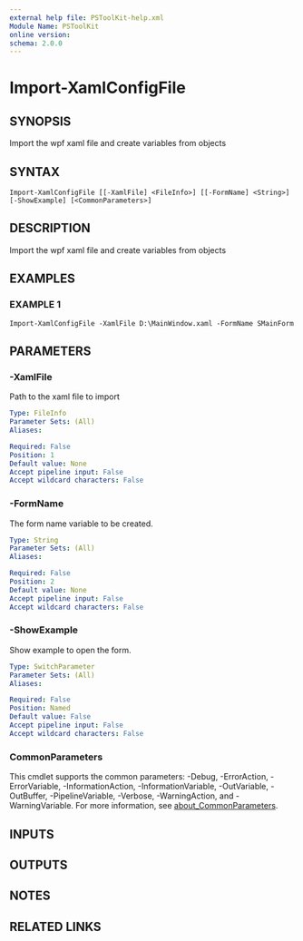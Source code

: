 ```yaml
---
external help file: PSToolKit-help.xml
Module Name: PSToolKit
online version:
schema: 2.0.0
---
```


# Import-XamlConfigFile

## SYNOPSIS
Import the wpf xaml file and create variables from objects

## SYNTAX

```
Import-XamlConfigFile [[-XamlFile] <FileInfo>] [[-FormName] <String>] [-ShowExample] [<CommonParameters>]
```

## DESCRIPTION
Import the wpf xaml file and create variables from objects

## EXAMPLES

### EXAMPLE 1
```
Import-XamlConfigFile -XamlFile D:\MainWindow.xaml -FormName SMainForm
```

## PARAMETERS

### -XamlFile
Path to the xaml file to import

```yaml
Type: FileInfo
Parameter Sets: (All)
Aliases:

Required: False
Position: 1
Default value: None
Accept pipeline input: False
Accept wildcard characters: False
```

### -FormName
The form name variable to be created.

```yaml
Type: String
Parameter Sets: (All)
Aliases:

Required: False
Position: 2
Default value: None
Accept pipeline input: False
Accept wildcard characters: False
```

### -ShowExample
Show example to open the form.

```yaml
Type: SwitchParameter
Parameter Sets: (All)
Aliases:

Required: False
Position: Named
Default value: False
Accept pipeline input: False
Accept wildcard characters: False
```

### CommonParameters
This cmdlet supports the common parameters: -Debug, -ErrorAction, -ErrorVariable, -InformationAction, -InformationVariable, -OutVariable, -OutBuffer, -PipelineVariable, -Verbose, -WarningAction, and -WarningVariable. For more information, see [about_CommonParameters](http://go.microsoft.com/fwlink/?LinkID=113216).

## INPUTS

## OUTPUTS

## NOTES

## RELATED LINKS
